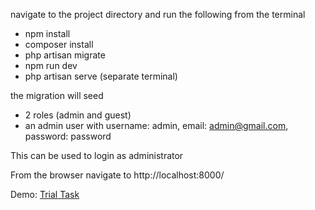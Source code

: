 navigate to the project directory and run the following from the terminal

-   npm install
-   composer install
-   php artisan migrate
-   npm run dev
-   php artisan serve (separate terminal)

the migration will seed

-   2 roles (admin and guest)
-   an admin user with
    username: admin,
    email: admin@gmail.com,
    password: password

This can be used to login as administrator

From the browser navigate to http://localhost:8000/

Demo: <a href="http://growmodo-trial-task.herokuapp.com/">Trial Task</a>
